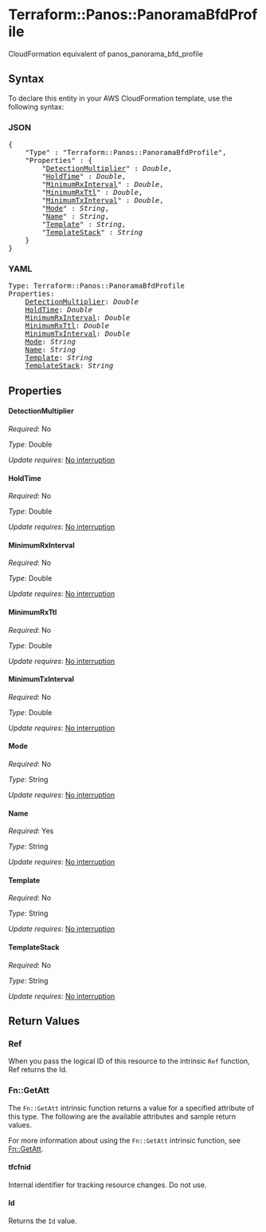 # Terraform::Panos::PanoramaBfdProfile

CloudFormation equivalent of panos_panorama_bfd_profile

## Syntax

To declare this entity in your AWS CloudFormation template, use the following syntax:

### JSON

<pre>
{
    "Type" : "Terraform::Panos::PanoramaBfdProfile",
    "Properties" : {
        "<a href="#detectionmultiplier" title="DetectionMultiplier">DetectionMultiplier</a>" : <i>Double</i>,
        "<a href="#holdtime" title="HoldTime">HoldTime</a>" : <i>Double</i>,
        "<a href="#minimumrxinterval" title="MinimumRxInterval">MinimumRxInterval</a>" : <i>Double</i>,
        "<a href="#minimumrxttl" title="MinimumRxTtl">MinimumRxTtl</a>" : <i>Double</i>,
        "<a href="#minimumtxinterval" title="MinimumTxInterval">MinimumTxInterval</a>" : <i>Double</i>,
        "<a href="#mode" title="Mode">Mode</a>" : <i>String</i>,
        "<a href="#name" title="Name">Name</a>" : <i>String</i>,
        "<a href="#template" title="Template">Template</a>" : <i>String</i>,
        "<a href="#templatestack" title="TemplateStack">TemplateStack</a>" : <i>String</i>
    }
}
</pre>

### YAML

<pre>
Type: Terraform::Panos::PanoramaBfdProfile
Properties:
    <a href="#detectionmultiplier" title="DetectionMultiplier">DetectionMultiplier</a>: <i>Double</i>
    <a href="#holdtime" title="HoldTime">HoldTime</a>: <i>Double</i>
    <a href="#minimumrxinterval" title="MinimumRxInterval">MinimumRxInterval</a>: <i>Double</i>
    <a href="#minimumrxttl" title="MinimumRxTtl">MinimumRxTtl</a>: <i>Double</i>
    <a href="#minimumtxinterval" title="MinimumTxInterval">MinimumTxInterval</a>: <i>Double</i>
    <a href="#mode" title="Mode">Mode</a>: <i>String</i>
    <a href="#name" title="Name">Name</a>: <i>String</i>
    <a href="#template" title="Template">Template</a>: <i>String</i>
    <a href="#templatestack" title="TemplateStack">TemplateStack</a>: <i>String</i>
</pre>

## Properties

#### DetectionMultiplier

_Required_: No

_Type_: Double

_Update requires_: [No interruption](https://docs.aws.amazon.com/AWSCloudFormation/latest/UserGuide/using-cfn-updating-stacks-update-behaviors.html#update-no-interrupt)

#### HoldTime

_Required_: No

_Type_: Double

_Update requires_: [No interruption](https://docs.aws.amazon.com/AWSCloudFormation/latest/UserGuide/using-cfn-updating-stacks-update-behaviors.html#update-no-interrupt)

#### MinimumRxInterval

_Required_: No

_Type_: Double

_Update requires_: [No interruption](https://docs.aws.amazon.com/AWSCloudFormation/latest/UserGuide/using-cfn-updating-stacks-update-behaviors.html#update-no-interrupt)

#### MinimumRxTtl

_Required_: No

_Type_: Double

_Update requires_: [No interruption](https://docs.aws.amazon.com/AWSCloudFormation/latest/UserGuide/using-cfn-updating-stacks-update-behaviors.html#update-no-interrupt)

#### MinimumTxInterval

_Required_: No

_Type_: Double

_Update requires_: [No interruption](https://docs.aws.amazon.com/AWSCloudFormation/latest/UserGuide/using-cfn-updating-stacks-update-behaviors.html#update-no-interrupt)

#### Mode

_Required_: No

_Type_: String

_Update requires_: [No interruption](https://docs.aws.amazon.com/AWSCloudFormation/latest/UserGuide/using-cfn-updating-stacks-update-behaviors.html#update-no-interrupt)

#### Name

_Required_: Yes

_Type_: String

_Update requires_: [No interruption](https://docs.aws.amazon.com/AWSCloudFormation/latest/UserGuide/using-cfn-updating-stacks-update-behaviors.html#update-no-interrupt)

#### Template

_Required_: No

_Type_: String

_Update requires_: [No interruption](https://docs.aws.amazon.com/AWSCloudFormation/latest/UserGuide/using-cfn-updating-stacks-update-behaviors.html#update-no-interrupt)

#### TemplateStack

_Required_: No

_Type_: String

_Update requires_: [No interruption](https://docs.aws.amazon.com/AWSCloudFormation/latest/UserGuide/using-cfn-updating-stacks-update-behaviors.html#update-no-interrupt)

## Return Values

### Ref

When you pass the logical ID of this resource to the intrinsic `Ref` function, Ref returns the Id.

### Fn::GetAtt

The `Fn::GetAtt` intrinsic function returns a value for a specified attribute of this type. The following are the available attributes and sample return values.

For more information about using the `Fn::GetAtt` intrinsic function, see [Fn::GetAtt](https://docs.aws.amazon.com/AWSCloudFormation/latest/UserGuide/intrinsic-function-reference-getatt.html).

#### tfcfnid

Internal identifier for tracking resource changes. Do not use.

#### Id

Returns the <code>Id</code> value.

